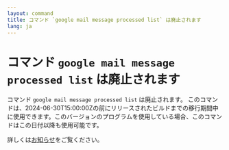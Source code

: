 ```yaml
---
layout: command
title: コマンド `google mail message processed list` は廃止されます
lang: ja
---
```


# コマンド `google mail message processed list` は廃止されます

コマンド `google mail message processed list` は廃止されます。
このコマンドは、2024-06-30T15:00:00Zの前にリリースされたビルドまでの移行期間中に使用できます。このバージョンのプログラムを使用している場合、このコマンドはこの日付以降も使用可能です。

詳しくは[お知らせ](https://github.com/watermint/toolbox/discussions/835)をご覧ください。


